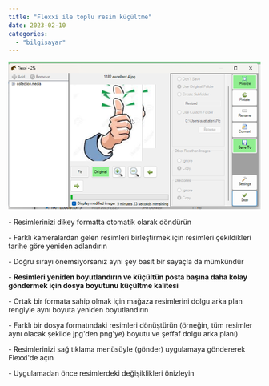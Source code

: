 ```yaml
---
title: "Flexxi ile toplu resim küçültme"
date: 2023-02-10
categories: 
  - "bilgisayar"
---
```


[![](/images/image-18.png)](https://suatatan.wordpress.com/wp-content/uploads/2023/02/image-18.png)

\- Resimlerinizi dikey formatta otomatik olarak döndürün

\- Farklı kameralardan gelen resimleri birleştirmek için resimleri çekildikleri tarihe göre yeniden adlandırın

\- Doğru sırayı önemsiyorsanız aynı şey basit bir sayaçla da mümkündür

\- **Resimleri yeniden boyutlandırın ve küçültün posta başına daha kolay göndermek için dosya boyutunu küçültme kalitesi**

\- Ortak bir formata sahip olmak için mağaza resimlerini dolgu arka plan rengiyle aynı boyuta yeniden boyutlandırın

\- Farklı bir dosya formatındaki resimleri dönüştürün (örneğin, tüm resimler aynı olacak şekilde jpg'den png'ye) boyutu ve şeffaf dolgu arka planı)

\- Resimlerinizi sağ tıklama menüsüyle (gönder) uygulamaya göndererek Flexxi'de açın

\- Uygulamadan önce resimlerdeki değişiklikleri önizleyin
